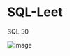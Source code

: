 # SQL-Leet
SQL 50



![image](https://github.com/Omkar090804/SQL-Leet/assets/142470834/bb3f05b9-3745-4074-bdb8-4676dd7aee5d)
